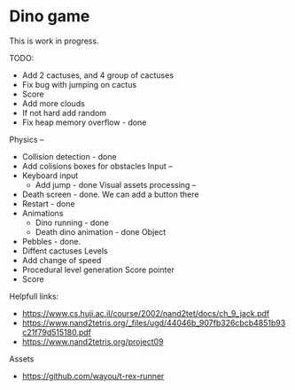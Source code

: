 # Dino game

This is work in progress.

TODO:
- Add 2 cactuses, and 4 group of cactuses
- Fix bug with jumping on cactus
- Score
- Add more clouds
- If not hard add random
- Fix heap memory overflow - done

Physics – 
- Collision detection - done
- Add colisions boxes for obstacles
Input – 
- Keyboard input 
	- Add jump - done
Visual assets processing –
- Death screen - done. We can add a button there 
- Restart - done
- Animations
 	- Dino running - done
 	- Death dino animation - done
Object
- Pebbles - done. 
- Diffent cactuses
Levels
- Add change of speed
- Procedural level generation
Score pointer
- Score


Helpfull links:
- https://www.cs.huji.ac.il/course/2002/nand2tet/docs/ch_9_jack.pdf
- https://www.nand2tetris.org/_files/ugd/44046b_907fb326cbcb4851b93c21f79d515180.pdf
- https://www.nand2tetris.org/project09

Assets
- https://github.com/wayou/t-rex-runner